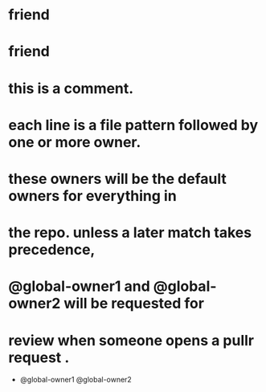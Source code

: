 # friend
# friend
# this is a comment.
# each line is a file pattern followed by one or more owner.
# these owners will be the default owners for everything in 
# the repo. unless a later match takes precedence, 
# @global-owner1 and @global-owner2 will be requested for 
# review when someone opens a pullr request .
* @global-owner1 @global-owner2
